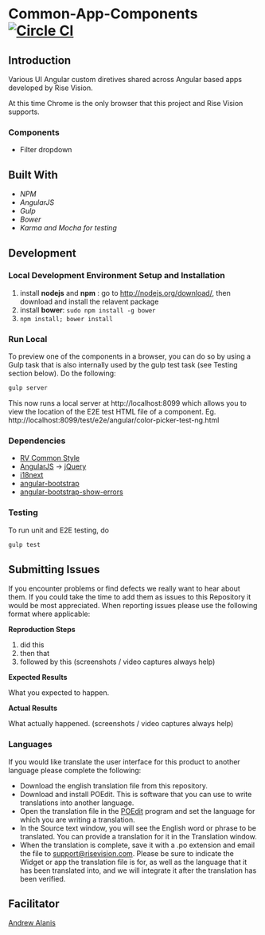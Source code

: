 Common-App-Components [![Circle CI](https://circleci.com/gh/Rise-Vision/common-app-components.svg?style=svg)](https://circleci.com/gh/Rise-Vision/common-app-components)
==============

## Introduction
Various UI Angular custom diretives shared across Angular based apps developed by Rise Vision.

At this time Chrome is the only browser that this project and Rise Vision supports.

### Components
- Filter dropdown

## Built With
- *NPM*
- *AngularJS*
- *Gulp*
- *Bower*
- *Karma and Mocha for testing*

## Development

### Local Development Environment Setup and Installation
1. install __nodejs__ and __npm__ : go to http://nodejs.org/download/, then download and install the relavent package
2. install __bower__: `sudo npm install -g bower`
3. `npm install; bower install`

### Run Local
To preview one of the components in a browser, you can do so by using a Gulp task that is also internally used by the gulp test task (see Testing section below). Do the following:
```bash
gulp server
```

This now runs a local server at http://localhost:8099 which allows you to view the location of the E2E test HTML file of a component. Eg. http://localhost:8099/test/e2e/angular/color-picker-test-ng.html

### Dependencies
- [RV Common Style](https://github.com/Rise-Vision/common-style)
- [AngularJS](https://angularjs.org/) -> [jQuery](http://jquery.com/)
- [i18next](http://i18next.com/)
- [angular-bootstrap](http://angular-ui.github.io/bootstrap/)
- [angular-bootstrap-show-errors](https://github.com/paulyoder/angular-bootstrap-show-errors)

### Testing
To run unit and E2E testing, do
```bash
gulp test
```

## Submitting Issues
If you encounter problems or find defects we really want to hear about them. If you could take the time to add them as issues to this Repository it would be most appreciated. When reporting issues please use the following format where applicable:

**Reproduction Steps**

1. did this
2. then that
3. followed by this (screenshots / video captures always help)

**Expected Results**

What you expected to happen.

**Actual Results**

What actually happened. (screenshots / video captures always help)

### Languages

If you would like translate the user interface for this product to another language please complete the following:
- Download the english translation file from this repository.
- Download and install POEdit. This is software that you can use to write translations into another language.
- Open the translation file in the [POEdit](http://www.poedit.net/) program and set the language for which you are writing a translation.
- In the Source text window, you will see the English word or phrase to be translated. You can provide a translation for it in the Translation window.
- When the translation is complete, save it with a .po extension and email the file to support@risevision.com. Please be sure to indicate the Widget or app the translation file is for, as well as the language that it has been translated into, and we will integrate it after the translation has been verified.

Facilitator
----------
[Andrew Alanis](https://github.com/EnlightenedCode)
